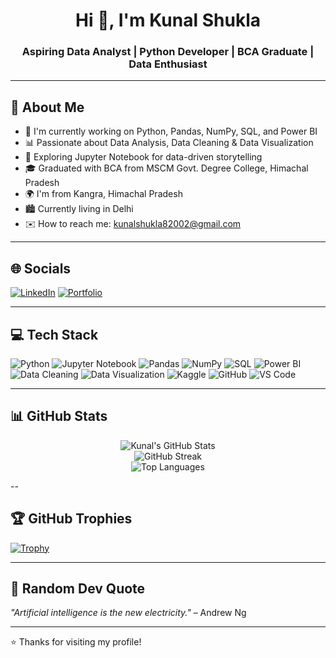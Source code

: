 <h1 align="center">Hi 👋, I'm Kunal Shukla</h1>
<h3 align="center">Aspiring Data Analyst | Python Developer | BCA Graduate | Data Enthusiast</h3>

---

## 📌 About Me
- 🔭 I'm currently working on Python, Pandas, NumPy, SQL, and Power BI
- 📊 Passionate about Data Analysis, Data Cleaning & Data Visualization
- 📖 Exploring Jupyter Notebook for data-driven storytelling
- 🎓 Graduated with BCA from MSCM Govt. Degree College, Himachal Pradesh
- 🌍 I'm from Kangra, Himachal Pradesh
-  🏙️ Currently living in Delhi
- ✉️ How to reach me: [kunalshukla82002@gmail.com](mailto:kunalshukla82002@gmail.com)

---

## 🌐 Socials

[![LinkedIn](https://img.shields.io/badge/LinkedIn-0077B5?style=for-the-badge&logo=linkedin&logoColor=white)](https://www.linkedin.com/in/kunal-shukla-4569bb31b/)
[![Portfolio](https://img.shields.io/badge/Portfolio-0A66C2?style=for-the-badge&logo=linkedin&logoColor=white)](https://www.your-portfolio-link.com)


---

## 💻 Tech Stack

![Python](https://img.shields.io/badge/Python-3670A0?style=for-the-badge&logo=python&logoColor=white)
![Jupyter Notebook](https://img.shields.io/badge/Jupyter-F37626?style=for-the-badge&logo=jupyter&logoColor=white)
![Pandas](https://img.shields.io/badge/Pandas-150458?style=for-the-badge&logo=pandas&logoColor=white)
![NumPy](https://img.shields.io/badge/Numpy-013243?style=for-the-badge&logo=numpy&logoColor=white)
![SQL](https://img.shields.io/badge/SQL-003B57?style=for-the-badge&logo=mysql&logoColor=white)
![Power BI](https://img.shields.io/badge/Power%20BI-F2C811?style=for-the-badge&logo=powerbi&logoColor=black)
![Data Cleaning](https://img.shields.io/badge/Data_Cleaning-FF6F61?style=for-the-badge)
![Data Visualization](https://img.shields.io/badge/Data_Visualization-00BFFF?style=for-the-badge)
![Kaggle](https://img.shields.io/badge/Kaggle-20B8B1?style=for-the-badge&logo=kaggle&logoColor=white)
![GitHub](https://img.shields.io/badge/GitHub-181717?style=for-the-badge&logo=github&logoColor=white)
![VS Code](https://img.shields.io/badge/VSCode-007ACC?style=for-the-badge&logo=visual-studio-code&logoColor=white)


---

## 📊 GitHub Stats

<p align="center">
  <img src="https://github-readme-stats.vercel.app/api?username=KunalShukla1&show_icons=true&theme=radical" alt="Kunal's GitHub Stats" />
  <br>
  <img src="https://github-readme-streak-stats.herokuapp.com/?user=KunalShukla1&theme=radical" alt="GitHub Streak" />
  <br>
  <img src="https://github-readme-stats.vercel.app/api/top-langs/?username=KunalShukla1&layout=compact&theme=radical" alt="Top Languages" />
</p>

--
## 🏆 GitHub Trophies

[![Trophy](https://github-profile-trophy.vercel.app/?username=KunalShukla1&theme=gruvbox&title=Repositories,Commits,Followers,Experience&no-frame=true&margin-w=15)](https://github.com/ryo-ma/github-profile-trophy)

---

## 💬 Random Dev Quote

*"Artificial intelligence is the new electricity."* – Andrew Ng

---

⭐️ Thanks for visiting my profile!
